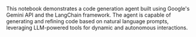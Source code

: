 This notebook demonstrates a code generation agent built using Google's Gemini API and the LangChain framework. The agent is capable of generating and refining code based on natural language prompts, leveraging LLM-powered tools for dynamic and autonomous interactions.
